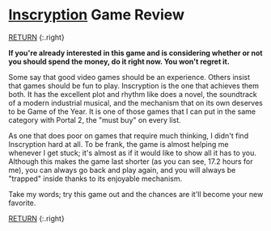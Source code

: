 # [Inscryption](https://store.steampowered.com/app/1092790/Inscryption/) Game Review

[RETURN](/games/)
{:.right}

**If you're already interested in this game and is considering whether or not you should spend the money, do it right now. You won't regret it.**

Some say that good video games should be an experience. Others insist that games should be fun to play. Inscryption is the one that achieves them both. It has the excellent plot and rhythm like does a novel, the soundtrack of a modern industrial musical, and the mechanism that on its own deserves to be Game of the Year. It is one of those games that I can put in the same category with Portal 2, the "must buy" on every list.

As one that does poor on games that require much thinking, I didn't find Inscryption hard at all. To be frank, the game is almost helping me whenever I get stuck; it's almost as if it would like to show all it has to you. Although this makes the game last shorter (as you can see, 17.2 hours for me), you can always go back and play again, and you will always be "trapped" inside thanks to its enjoyable mechanism.

Take my words; try this game out and the chances are it'll become your new favorite.

[RETURN](/games)
{:.right}